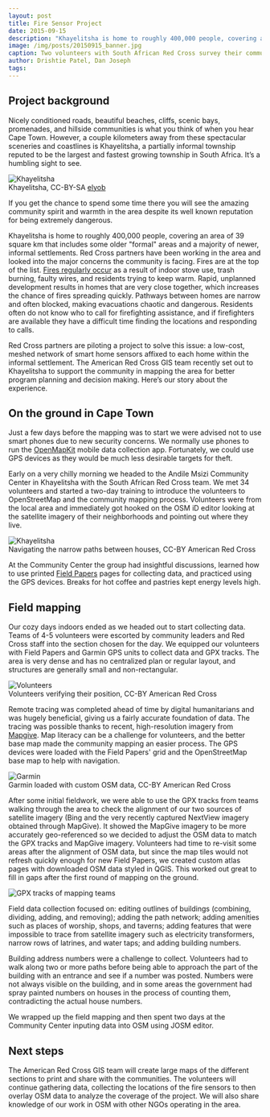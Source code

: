 ```yaml
---
layout: post
title: Fire Sensor Project
date: 2015-09-15
description: "Khayelitsha is home to roughly 400,000 people, covering an area of 39 square km that includes some older \"formal\" areas and a majority of newer, informal settlements. Red Cross partners have been working in the area and looked into the major concerns the community is facing. Fires are at the top of the list. Red Cross partners are piloting a project to solve this issue &#58; a low-cost, meshed network of smart home sensors affixed to each home within the informal settlement. The American Red Cross GIS team recently set out to Khayelitsha to support the community in mapping the area for better program planning and decision making."
image: /img/posts/20150915_banner.jpg
caption: Two volunteers with South African Red Cross survey their community 
author: Drishtie Patel, Dan Joseph
tags:
---
```


## Project background

Nicely conditioned roads, beautiful beaches, cliffs, scenic bays, promenades, and hillside communities is what you think of when you hear Cape Town. However, a couple kilometers away from these spectacular sceneries and coastlines is Khayelitsha, a partially informal township reputed to be the largest and fastest growing township in South Africa. It’s a humbling sight to see.

<img src="/img/posts/20150915_khayelitsha-elyob.jpg" alt="Khayelitsha">
<br><span class="post-caption">Khayelitsha, CC-BY-SA <a href="https://www.flickr.com/photos/elyob" target="\_blank">elyob</a></span>

If you get the chance to spend some time there you will see the amazing community spirit and warmth in the area despite its well known reputation for being extremely dangerous.

Khayelitsha is home to roughly 400,000 people, covering an area of 39 square km that includes some older "formal" areas and a majority of newer, informal settlements. Red Cross partners have been working in the area and looked into the major concerns the community is facing. Fires are at the top of the list. [Fires regularly occur](http://www.bbc.com/news/world-africa-20962623) as a result of indoor stove use, trash burning, faulty wires, and residents trying to keep warm. Rapid, unplanned development results in homes that are very close together, which increases the chance of fires spreading quickly. Pathways between homes are narrow and often blocked, making evacuations chaotic and dangerous. Residents often do not know who to call for firefighting assistance, and if firefighters are available they have a difficult time finding the locations and responding to calls.

Red Cross partners are piloting a project to solve this issue: a low-cost, meshed network of smart home sensors affixed to each home within the informal settlement. The American Red Cross GIS team recently set out to Khayelitsha to support the community in mapping the area for better program planning and decision making. Here’s our story about the experience.

## On the ground in Cape Town

Just a few days before the mapping was to start we were advised not to use smart phones due to new security concerns. We normally use phones to run the [OpenMapKit](http://posm.io/docs/omk/intro/) mobile data collection app. Fortunately, we could use GPS devices as they would be much less desirable targets for theft.

Early on a very chilly morning we headed to the Andile Msizi Community Center in Khayelitsha with the South African Red Cross team. We met 34 volunteers and started a two-day training to introduce the volunteers to OpenStreetMap and the community mapping process. Volunteers were from the local area and immediately got hooked on the OSM iD editor looking at the satellite imagery of their neighborhoods and pointing out where they live.

<img src="/img/posts/20150915_khayelitsha.jpg" alt="Khayelitsha">
<br><span class="post-caption">Navigating the narrow paths between houses, CC-BY American Red Cross</span>

At the Community Center the group had insightful discussions, learned how to use printed [Field Papers](http://fieldpapers.org) pages for collecting data, and practiced using the GPS devices. Breaks for hot coffee and pastries kept energy levels high.

## Field mapping

Our cozy days indoors ended as we headed out to start collecting data. Teams of 4-5 volunteers were escorted by community leaders and Red Cross staff into the section chosen for the day. We equipped our volunteers with Field Papers and Garmin GPS units to collect data and GPX tracks. The area is very dense and has no centralized plan or regular layout, and structures are generally small and non-rectangular.

<img src="/img/posts/20150915_volunteers.jpg" alt="Volunteers">
<br><span class="post-caption">Volunteers verifying their position, CC-BY American Red Cross</span>

Remote tracing was completed ahead of time by digital humanitarians and was hugely beneficial, giving us a fairly accurate foundation of data. The tracing was possible thanks to recent, high-resolution imagery from [Mapgive](http://mapgive.state.gov). Map literacy can be a challenge for volunteers, and the better base map made the community mapping an easier process. The GPS devices were loaded with the Field Papers' grid and the OpenStreetMap base map to help with navigation.

<img src="/img/posts/20150915_garmin.jpg" alt="Garmin">
<br><span class="post-caption">Garmin loaded with custom OSM data, CC-BY American Red Cross</span>

After some initial fieldwork, we were able to use the GPX tracks from teams walking through the area to check the alignment of our two sources of satellite imagery (Bing and the very recently captured NextView imagery obtained through MapGive). It showed the MapGive imagery to be more accurately geo-referenced so we decided to adjust the OSM data to match the GPX tracks and MapGive imagery. Volunteers had time to re-visit some areas after the alignment of OSM data, but since the map tiles would not refresh quickly enough for new Field Papers, we created custom atlas pages with downloaded OSM data styled in QGIS. This worked out great to fill in gaps after the first round of mapping on the ground.

<img src="/img/posts/20150915_gpx.jpg" alt="GPX tracks of mapping teams">

Field data collection focused on: editing outlines of buildings (combining, dividing, adding, and removing); adding the path network; adding amenities such as places of worship, shops, and taverns; adding features that were impossible to trace from satellite imagery such as electricity transformers, narrow rows of latrines, and water taps; and adding building numbers.

Building address numbers were a challenge to collect. Volunteers had to walk along two or more paths before being able to approach the part of the building with an entrance and see if a number was posted. Numbers were not always visible on the building, and in some areas the government had spray painted numbers on houses in the process of counting them, contradicting the actual house numbers.

We wrapped up the field mapping and then spent two days at the Community Center inputing data into OSM using JOSM editor.

## Next steps

The American Red Cross GIS team will create large maps of the different sections to print and share with the communities. The volunteers will continue gathering data, collecting the locations of the fire sensors to then overlay OSM data to analyze the coverage of the project. We will also share knowledge of our work in OSM with other NGOs operating in the area.
